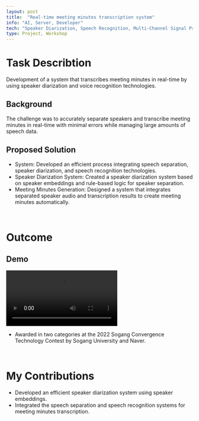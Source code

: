 ```yaml
---
layout: post
title:  "Real-time meeting minutes transcription system"
info: "AI, Server, Developer"
tech: "Speaker Diarization, Speech Recognition, Multi-Channel Signal Processing"
type: Project, Workshop
---
```

<!-- 
## Description


## Tech
'*' : tech I focus on


## My job -->

# Task Describtion
Development of a system that transcribes meeting minutes in real-time by using speaker diarization and voice recognition technologies.
<br/>

## Background
The challenge was to accurately separate speakers and transcribe meeting minutes in real-time with minimal errors while managing large amounts of speech data.
<br/>

## Proposed Solution
* System: Developed an efficient process integrating speech separation, speaker diarization, and speech recognition technologies.
* Speaker Diarization System: Created a speaker diarization system based on speaker embeddings and rule-based logic for speaker separation.
* Meeting Minutes Generation: Designed a system that integrates separated speaker audio and transcription results to create meeting minutes automatically.
<br/>

# Outcome
## Demo
<video style="max-width: 100%; height: auto;" controls>
  <source src="../assets/img/work/pr2_comp.mp4" type="video/mp4">
  Your browser does not support the video tag.
</video>

* Awarded in two categories at the 2022 Sogang Convergence Technology Contest by Sogang University and Naver.
<br/>

# My Contributions
* Developed an efficient speaker diarization system using speaker embeddings.
* Integrated the speech separation and speech recognition systems for meeting minutes transcription.
<br/>